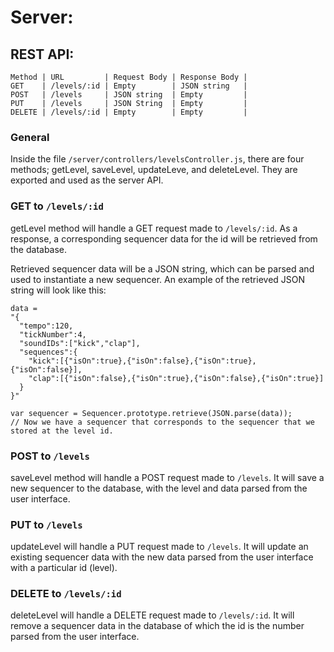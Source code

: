Server:
=======

REST API:
---------

```
Method | URL         | Request Body | Response Body |
GET    | /levels/:id | Empty        | JSON string   |
POST   | /levels     | JSON string  | Empty         |
PUT    | /levels     | JSON String  | Empty         |
DELETE | /levels/:id | Empty        | Empty         |
```

### General
Inside the file `/server/controllers/levelsController.js`, there are four methods; getLevel, saveLevel, updateLeve, and deleteLevel. They are exported and used as the server API.

### GET to `/levels/:id`
getLevel method will handle a GET request made to `/levels/:id`. As a response, a corresponding sequencer data for the id will be retrieved from the database.

Retrieved sequencer data will be a JSON string, which can be parsed and used to instantiate a new sequencer. An example of the retrieved JSON string will look like this:

```
data =
"{
  "tempo":120,
  "tickNumber":4,
  "soundIDs":["kick","clap"],
  "sequences":{
    "kick":[{"isOn":true},{"isOn":false},{"isOn":true},{"isOn":false}],
    "clap":[{"isOn":false},{"isOn":true},{"isOn":false},{"isOn":true}]
  }
}"

var sequencer = Sequencer.prototype.retrieve(JSON.parse(data));
// Now we have a sequencer that corresponds to the sequencer that we stored at the level id.
```

### POST to `/levels`
saveLevel method will handle a POST request made to `/levels`. It will save a new sequencer to the database, with the level and data parsed from the user interface.

### PUT to `/levels`
updateLevel will handle a PUT request made to `/levels`. It will update an existing sequencer data with the new data parsed from the user interface with a particular id (level).

### DELETE to `/levels/:id`
deleteLevel will handle a DELETE request made to `/levels/:id`. It will remove a sequencer data in the database of which the id is the number parsed from the user interface.

